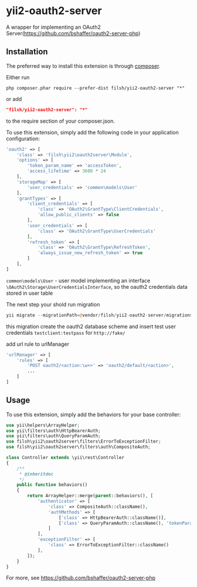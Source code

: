 yii2-oauth2-server
==================

A wrapper for implementing an OAuth2 Server(https://github.com/bshaffer/oauth2-server-php)

Installation
------------

The preferred way to install this extension is through [composer](http://getcomposer.org/download/).

Either run

```
php composer.phar require --prefer-dist filsh/yii2-oauth2-server "*"
```

or add

```json
"filsh/yii2-oauth2-server": "*"
```

to the require section of your composer.json.

To use this extension,  simply add the following code in your application configuration:

```php
'oauth2' => [
    'class' => 'filsh\yii2\oauth2server\Module',
    'options' => [
        'token_param_name' => 'accessToken',
        'access_lifetime' => 3600 * 24
    ],
    'storageMap' => [
        'user_credentials' => 'common\models\User'
    ],
    'grantTypes' => [
        'client_credentials' => [
            'class' => 'OAuth2\GrantType\ClientCredentials',
            'allow_public_clients' => false
        ],
        'user_credentials' => [
            'class' => 'OAuth2\GrantType\UserCredentials'
        ],
        'refresh_token' => [
            'class' => 'OAuth2\GrantType\RefreshToken',
            'always_issue_new_refresh_token' => true
        ]
    ],
]
```

```common\models\User``` - user model implementing an interface ```\OAuth2\Storage\UserCredentialsInterface```, so the oauth2 credentials data stored in user table

The next step your shold run migration

```php
yii migrate --migrationPath=@vendor/filsh/yii2-oauth2-server/migrations
```

this migration create the oauth2 database scheme and insert test user credentials ```testclient:testpass``` for ```http://fake/```

add url rule to urlManager

```php
'urlManager' => [
    'rules' => [
        'POST oauth2/<action:\w+>' => 'oauth2/default/<action>',
        ...
    ]
]
```

Usage
-----

To use this extension,  simply add the behaviors for your base controller:

```php
use yii\helpers\ArrayHelper;
use yii\filters\auth\HttpBearerAuth;
use yii\filters\auth\QueryParamAuth;
use filsh\yii2\oauth2server\filters\ErrorToExceptionFilter;
use filsh\yii2\oauth2server\filters\auth\CompositeAuth;

class Controller extends \yii\rest\Controller
{
    /**
     * @inheritdoc
     */
    public function behaviors()
    {
        return ArrayHelper::merge(parent::behaviors(), [
            'authenticator' => [
                'class' => CompositeAuth::className(),
                'authMethods' => [
                    ['class' => HttpBearerAuth::className()],
                    ['class' => QueryParamAuth::className(), 'tokenParam' => 'accessToken'],
                ]
            ],
            'exceptionFilter' => [
                'class' => ErrorToExceptionFilter::className()
            ],
        ]);
    }
}
```

For more, see https://github.com/bshaffer/oauth2-server-php
